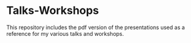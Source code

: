 # Talks-Workshops

This repository includes the pdf version of the presentations used as a reference for my various talks and workshops.
